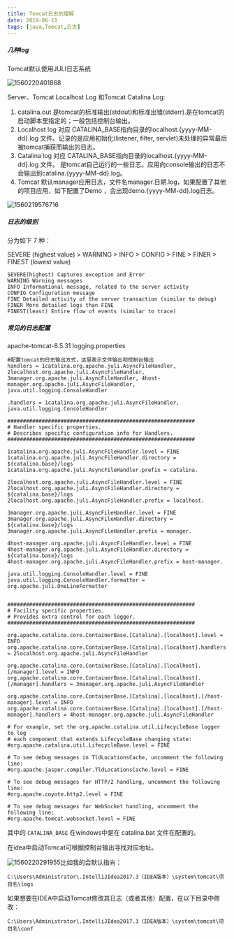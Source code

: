 ```yaml
---
title: Tomcat日志的理解
date: 2019-06-11 
tags: [java,Tomcat,日志] 
---
```


##### 几种log

Tomcat默认使用JULI日志系统

![1560220401868](C:\Users\Administrator\AppData\Roaming\Typora\typora-user-images\1560220401868.png)

Server、Tomcat Localhost Log 和Tomcat Catalina Log:

1. catalina.out 是tomcat的标准输出(stdout)和标准出错(stderr).是在tomcat的启动脚本里指定的；一般包括控制台输出。
2. Localhost log 对应 CATALINA_BASE指向目录的localhost.{yyyy-MM-dd}.log 文件。记录的是应用初始化(listener, filter, servlet)未处理的异常最后被tomcat捕获而输出的日志。
3. Catalina log 对应 CATALINA_BASE指向目录的localhost.{yyyy-MM-dd}.log 文件。 是tomcat自己运行的一些日志。应用向console输出的日志不会输出到catalina.{yyyy-MM-dd}.log。
4. Tomcat 默认manager应用日志，文件名manager.日期.log，如果配置了其他的项目应用，如下配置了Demo ，会出现demo.{yyyy-MM-dd}.log日志。

<!--more-->



![1560219576716](E:\tyg\study\blog\source\_posts\img\1560220401868.png)

##### 日志的级别

分为如下 7 种：

SEVERE (highest value) > WARNING > INFO > CONFIG > FINE > FINER > FINEST (lowest value)

```
SEVERE(highest)﻿ Captures exception and Error
WARNING﻿ Warning messages
INFO﻿ Informational message, related to the server activity
CONFIG﻿ Configuration message
FINE﻿ Detailed activity of the server transaction (similar to debug)
FINER﻿ More detailed logs than FINE
FINEST(least)﻿ Entire flow of events (similar to trace)
```



##### 常见的日志配置 

apache-tomcat-8.5.31	logging.properties

```properties
#配置tomcat的日志输出方式，这里表示文件输出和控制台输出
handlers = 1catalina.org.apache.juli.AsyncFileHandler, 2localhost.org.apache.juli.AsyncFileHandler, 3manager.org.apache.juli.AsyncFileHandler, 4host-manager.org.apache.juli.AsyncFileHandler, java.util.logging.ConsoleHandler

.handlers = 1catalina.org.apache.juli.AsyncFileHandler, java.util.logging.ConsoleHandler

############################################################
# Handler specific properties.
# Describes specific configuration info for Handlers.
############################################################

1catalina.org.apache.juli.AsyncFileHandler.level = FINE
1catalina.org.apache.juli.AsyncFileHandler.directory = ${catalina.base}/logs
1catalina.org.apache.juli.AsyncFileHandler.prefix = catalina.

2localhost.org.apache.juli.AsyncFileHandler.level = FINE
2localhost.org.apache.juli.AsyncFileHandler.directory = ${catalina.base}/logs
2localhost.org.apache.juli.AsyncFileHandler.prefix = localhost.

3manager.org.apache.juli.AsyncFileHandler.level = FINE
3manager.org.apache.juli.AsyncFileHandler.directory = ${catalina.base}/logs
3manager.org.apache.juli.AsyncFileHandler.prefix = manager.

4host-manager.org.apache.juli.AsyncFileHandler.level = FINE
4host-manager.org.apache.juli.AsyncFileHandler.directory = ${catalina.base}/logs
4host-manager.org.apache.juli.AsyncFileHandler.prefix = host-manager.

java.util.logging.ConsoleHandler.level = FINE
java.util.logging.ConsoleHandler.formatter = org.apache.juli.OneLineFormatter


############################################################
# Facility specific properties.
# Provides extra control for each logger.
############################################################

org.apache.catalina.core.ContainerBase.[Catalina].[localhost].level = INFO
org.apache.catalina.core.ContainerBase.[Catalina].[localhost].handlers = 2localhost.org.apache.juli.AsyncFileHandler

org.apache.catalina.core.ContainerBase.[Catalina].[localhost].[/manager].level = INFO
org.apache.catalina.core.ContainerBase.[Catalina].[localhost].[/manager].handlers = 3manager.org.apache.juli.AsyncFileHandler

org.apache.catalina.core.ContainerBase.[Catalina].[localhost].[/host-manager].level = INFO
org.apache.catalina.core.ContainerBase.[Catalina].[localhost].[/host-manager].handlers = 4host-manager.org.apache.juli.AsyncFileHandler

# For example, set the org.apache.catalina.util.LifecycleBase logger to log
# each component that extends LifecycleBase changing state:
#org.apache.catalina.util.LifecycleBase.level = FINE

# To see debug messages in TldLocationsCache, uncomment the following line:
#org.apache.jasper.compiler.TldLocationsCache.level = FINE

# To see debug messages for HTTP/2 handling, uncomment the following line:
#org.apache.coyote.http2.level = FINE

# To see debug messages for WebSocket handling, uncomment the following line:
#org.apache.tomcat.websocket.level = FINE

```

其中的 `CATALINA_BASE` 在windows中是在 catalina.bat 文件在配置的。

在idea中启动Tomcat可根据控制台输出寻找对应地址。

![1560220291955](E:\tyg\study\blog\source\_posts\img\1560220291955.png)比如我的会默认指向：

```
C:\Users\Administrator\.IntelliJIdea2017.3（IDEA版本）\system\tomcat\项目名\logs
```

如果想要在IDEA中启动Tomcat修改其日志（或者其他）配置，在以下目录中修改：

```
C:\Users\Administrator\.IntelliJIdea2017.3（IDEA版本）\system\tomcat\项目名\conf
```











